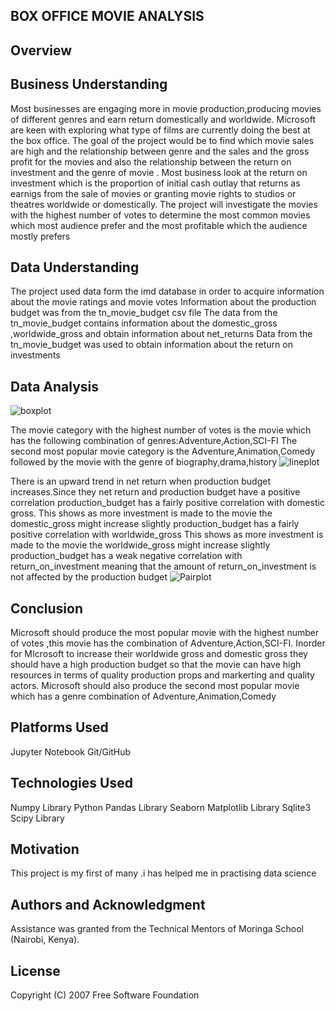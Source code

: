 ## BOX OFFICE MOVIE ANALYSIS 

## Overview

## Business Understanding
Most businesses are engaging more in movie production,producing movies of different genres and earn return domestically and worldwide.
Microsoft are keen with exploring what type of films are currently doing the best at the box office.
The goal of the project would be to find which movie sales are high and the relationship between genre and the sales and the gross profit for the movies and also the relationship between the return on investment and the genre of movie .
Most business look at the return on investment which is the proportion of initial cash outlay that returns as earnigs from the sale of movies or granting movie rights to studios or theatres worldwide or domestically.
The project will investigate the movies with the highest number of votes to determine the most common movies which most audience prefer and the most profitable which the audience mostly prefers

## Data Understanding
The project used data form the imd database in order to acquire information about the movie ratings and movie votes
Information about the production budget was from the tn_movie_budget csv file
The data from the tn_movie_budget contains information about the domestic_gross ,worldwide_gross and obtain information about net_returns
Data from the tn_movie_budget was used to obtain information about the return on investments

## Data Analysis
![boxplot](https://user-images.githubusercontent.com/110530757/187044355-56499211-d1c9-48be-8ad2-b7dac57cf5bc.png)

The movie category with the highest number of votes is the movie which has the following combination of genres:Adventure,Action,SCI-FI 
The second most popular movie category is the Adventure,Animation,Comedy followed by the movie with the genre of biography,drama,history
![lineplot](https://user-images.githubusercontent.com/110530757/187044327-d5bf0604-770c-4959-84fb-ba83786ba2fe.png)

There is an upward trend in net return when production budget increases.Since they net return and production budget have a positive correlation 
production_budget has a fairly positive correlation with domestic gross.
This shows as more investment is made to the movie the domestic_gross might increase slightly production_budget has a fairly positive correlation with worldwide_gross
This shows as more investment is made to the movie the worldwide_gross might increase slightly production_budget has a weak negative correlation with return_on_investment meaning that the amount of return_on_investment is not affected by the production budget
![Pairplot](https://user-images.githubusercontent.com/110530757/187044433-6d0c111f-6ad5-4ecc-9b5d-41bb56d78510.png)


## Conclusion
Microsoft should produce the most popular movie with the highest number of votes ,this movie has the combination of Adventure,Action,SCI-FI.
Inorder for MIcrosoft to increase their worldwide gross and domestic gross they should have a high production budget so that the movie can have high resources in terms of quality production props and markerting and quality actors.
Microsoft should also produce the second most popular movie which has a genre combination of Adventure,Animation,Comedy

## Platforms Used

Jupyter Notebook
Git/GitHub

## Technologies Used
Numpy Library
Python
Pandas Library
Seaborn
Matplotlib Library
Sqlite3
Scipy Library

## Motivation
This project is my first of many .i has helped me in practising data science

## Authors and Acknowledgment
 Assistance was granted from the Technical Mentors of Moringa School (Nairobi, Kenya).

## License
Copyright (C) 2007 Free Software Foundation
